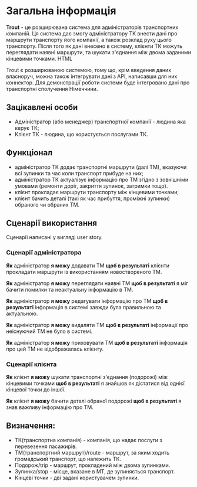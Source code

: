 # Загальна інформація

**Trout** - це розширювана система для адміністраторів транспортних компаній.
Ця система дає змогу адміністратору ТК внести дані про маршрути транспорту його
компанії, а також розклад руху цього транспорту. Після того як дані внесено в
систему, клієнти ТК можуть переглядати наявні маршрути, та шукати з'єднання між
двома заданими кінцевими точками. HTML

Trout є розширюваною системою, тому що, крім введення даних власноруч, можна
також інтегрувати дані з API, написавши для них коннектор. Для демонстрації
роботи системи буде інтегровано дані про транспортні сполучення Німеччини.

## Зацікавлені особи

 - Адміністратор (або менеджер) транспортної компанії - людина яка керує ТК;
 - Клієнт ТК - людина, що користується послугами ТК.

## Функціонал

 - адміністратор ТК додає транспортні маршрути (далі ТМ), вказуючи всі зупинки
   та час коли транспорт прибуде на них;
 - адміністратор ТК актуалізує інформацію про ТМ згідно з зовнішніми умовами
   (ремонти доріг, закриття зупинок, затримки тощо).
 - клієнт прокладає маршрути транспорту між кінцевими точками;
 - клієнт бачить деталі (такі як час прибуття, проміжні зупинки) обраного чи
   обраних ТМ.

## Сценарії використання

Сценарії написані у вигляді user story.

### Сценарії адміністратора

**Як** адміністратор **я можу** додавати ТМ **щоб в результаті** клієнти
прокладати маршрути із використанням новоствореного ТМ.

**Як** адміністратор **я можу** переглядати наявні ТМ **щоб в результаті** я
міг бачити помилки та неактуальну інформацію в ТМ.

**Як** адміністратор **я можу** редагувати інформацію про ТМ **щоб в
результаті** інформація в системі завжди була правильною та актуальною.

**Як** адміністратор **я можу** видаляти ТМ **щоб в результаті** інформації про
неіснуючий ТМ не було в системі.

**Як** адміністратор **я можу** приховувати ТМ **щоб в результаті** інформація
про цей ТМ не відображалась клієнту.

### Сценарії клієнта

**Як** клієнт **я можу** шукати транспортні з'єднання (подорожі) між кінцевими
точками **щоб в результаті** я знайшов як дістатися від однієї кінцевої точки
до іншої.

**Як** клієнт **я можу** бачити деталі обраної подорожі **щоб в результаті** я
знав важливу інформацію про ТМ.

## Визначення:
- ТК(транспортна компанія) - компанія, що надає послуги з перевезення пасажирів.
- ТМ(транспортний маршрут)/route -  маршрут, за яким ходить громадський транспорт, що належить ТК.
- Подорож/trip - маршрут, прокладений між двома зупинками.
- Зупинка/stop - місце, вказане в МТ, де зупиняється транспорт.
- Кінцеві точки - дві задані користувачем зупинки.

